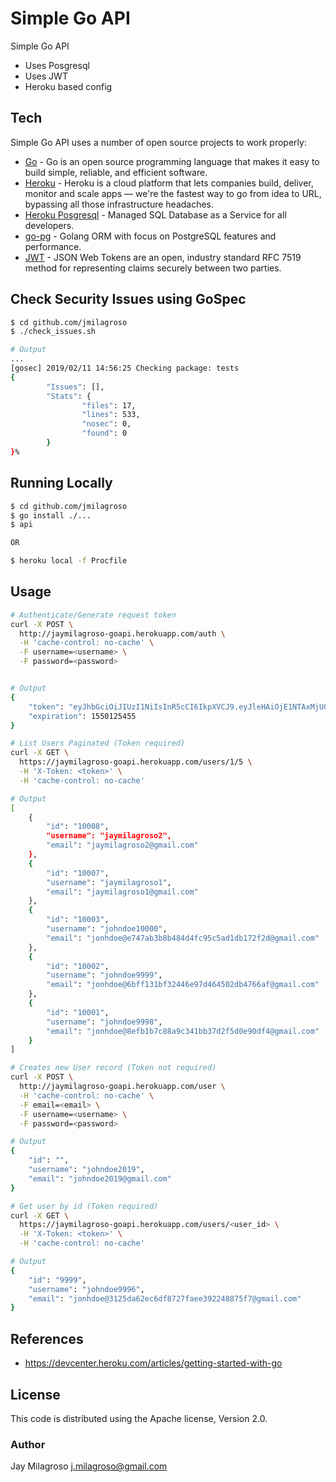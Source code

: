 # Simple Go API

Simple Go API

  - Uses Posgresql
  - Uses JWT
  - Heroku based config

## Tech

Simple Go API uses a number of open source projects to work properly:

* [Go](https://golang.org/) - Go is an open source programming language that makes it easy to build simple, reliable, and efficient software. 
* [Heroku](https://devcenter.heroku.com/articles/getting-started-with-go) - Heroku is a cloud platform that lets companies build, deliver, monitor and scale apps — we're the fastest way to go from idea to URL, bypassing all those infrastructure headaches.
* [Heroku Posgresql](https://www.heroku.com/postgres) - Managed SQL Database as a Service for all developers.
* [go-pg](https://github.com/go-pg/pg) - Golang ORM with focus on PostgreSQL features and performance.
* [JWT](https://jwt.io/) - JSON Web Tokens are an open, industry standard RFC 7519 method for representing claims securely between two parties.

## Check Security Issues using GoSpec
```sh
$ cd github.com/jmilagroso
$ ./check_issues.sh

# Output
...
[gosec] 2019/02/11 14:56:25 Checking package: tests
{
        "Issues": [],
        "Stats": {
                "files": 17,
                "lines": 533,
                "nosec": 0,
                "found": 0
        }
}%
```

## Running Locally
```sh
$ cd github.com/jmilagroso
$ go install ./...
$ api

OR

$ heroku local -f Procfile
```

## Usage
```sh
# Authenticate/Generate request token
curl -X POST \
  http://jaymilagroso-goapi.herokuapp.com/auth \
  -H 'cache-control: no-cache' \
  -F username=<username> \
  -F password=<password>


# Output
{
    "token": "eyJhbGciOiJIUzI1NiIsInR5cCI6IkpXVCJ9.eyJleHAiOjE1NTAxMjU0NTUsImlhdCI6MTU0OTg2NjI1NSwic3ViIjoiMTAwMDgifQ.XsH7pA1O8nDlD3yllFk19_eN6DWkLhV5X2xHbRSn0Ks",
    "expiration": 1550125455
}
```


```sh
# List Users Paginated (Token required)
curl -X GET \
  https://jaymilagroso-goapi.herokuapp.com/users/1/5 \
  -H 'X-Token: <token>' \
  -H 'cache-control: no-cache'

# Output
[
    {
        "id": "10008",
        "username": "jaymilagroso2",
        "email": "jaymilagroso2@gmail.com"
    },
    {
        "id": "10007",
        "username": "jaymilagroso1",
        "email": "jaymilagroso1@gmail.com"
    },
    {
        "id": "10003",
        "username": "johndoe10000",
        "email": "jonhdoe@e747ab3b8b484d4fc95c5ad1db172f2d@gmail.com"
    },
    {
        "id": "10002",
        "username": "johndoe9999",
        "email": "jonhdoe@6bff131bf32446e97d464502db4766af@gmail.com"
    },
    {
        "id": "10001",
        "username": "johndoe9998",
        "email": "jonhdoe@8efb1b7c88a9c341bb37d2f5d0e90df4@gmail.com"
    }
]
```

```sh
# Creates new User record (Token not required)
curl -X POST \
  http://jaymilagroso-goapi.herokuapp.com/user \
  -H 'cache-control: no-cache' \
  -F email=<email> \
  -F username=<username> \
  -F password=<password>

# Output
{
    "id": "",
    "username": "johndoe2019",
    "email": "johndoe2019@gmail.com"
}
```

```sh
# Get user by id (Token required)
curl -X GET \
  https://jaymilagroso-goapi.herokuapp.com/users/<user_id> \
  -H 'X-Token: <token>' \
  -H 'cache-control: no-cache'

# Output
{
    "id": "9999",
    "username": "johndoe9996",
    "email": "jonhdoe@3125da62ec6df8727faee392248875f7@gmail.com"
}
```

## References
- https://devcenter.heroku.com/articles/getting-started-with-go


## License
This code is distributed using the Apache license, Version 2.0.

### Author
Jay Milagroso <j.milagroso@gmail.com>